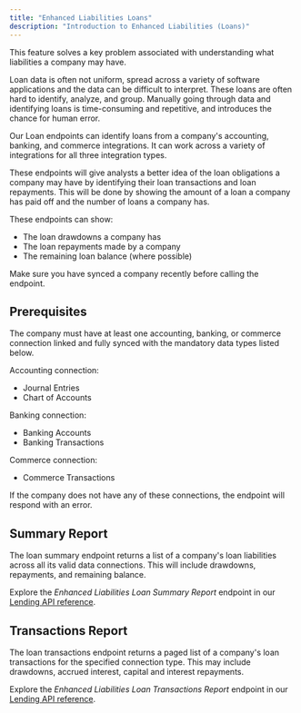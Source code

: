 ```yaml
---
title: "Enhanced Liabilities Loans"
description: "Introduction to Enhanced Liabilities (Loans)"
---
```


This feature solves a key problem associated with understanding what liabilities a company may have.

Loan data is often not uniform, spread across a variety of software applications and the data can be difficult to interpret. 
These loans are often hard to identify, analyze, and group.  Manually going through data and identifying loans is time-consuming and repetitive, and introduces the chance for human error.

Our Loan endpoints can identify loans from a company's accounting, banking, and commerce integrations.  It can work across a variety of integrations for all three integration types.

These endpoints will give analysts a better idea of the loan obligations a company may have by identifying their loan transactions and loan repayments.  This will be done by showing the amount of a loan a company has paid off and the number of loans a company has.

These endpoints can show:
- The loan drawdowns a company has
- The loan repayments made by a company
- The remaining loan balance (where possible)

Make sure you have synced a company recently before calling the endpoint.

## Prerequisites

The company must have at least one accounting, banking, or commerce connection linked and fully synced with the mandatory data types listed below.

Accounting connection:
- Journal Entries
- Chart of Accounts

Banking connection:
- Banking Accounts
- Banking Transactions

Commerce connection:
- Commerce Transactions

If the company does not have any of these connections, the endpoint will respond with an error.

## Summary Report
The loan summary endpoint returns a list of a company's loan liabilities across all its valid data connections.
This will include drawdowns, repayments, and remaining balance.

Explore the _Enhanced Liabilities Loan Summary Report_ endpoint in our [Lending API reference](/lending-api#/operations/operations/get-loan-summary).

## Transactions Report
The loan transactions endpoint returns a paged list of a company's loan transactions for the specified connection type.
This may include drawdowns, accrued interest, capital and interest repayments.

Explore the _Enhanced Liabilities Loan Transactions Report_ endpoint in our [Lending API reference](/lending-api#/operations/list-loan-transactions).
